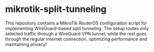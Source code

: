 # mikrotik-split-tunneling
This repository contains a MikroTik RouterOS configuration script for implementing WireGuard-based split tunneling. The setup routes only selected traffic through a WireGuard VPN tunnel, while the rest goes through the regular internet connection, optimizing performance and maintaining privacy!
